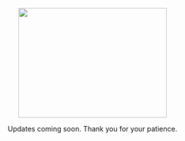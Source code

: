 <p style="text-align: center;"><img alt="" src="https://butterflycorp.net/amember/data/public/5ccb43a5bb6c7.png" style="width: 300px; height: 223px;" /></p>

<p style="text-align: center;"></p>

<p style="text-align: center;">Updates coming soon. Thank you for your patience.</p>
